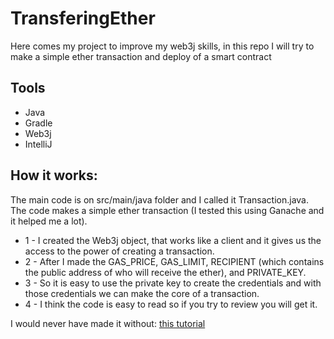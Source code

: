 # TransferingEther
Here comes my project to improve my web3j skills, in this repo I will try to make a simple ether transaction and deploy of a smart contract

## Tools
+ Java
+ Gradle
+ Web3j 
+ IntelliJ

## How it works: 
The main code is on src/main/java folder and I called it Transaction.java. The code makes a simple ether transaction (I tested this using Ganache and it helped me a lot). 
+ 1 - I created the Web3j object, that works like a client and it gives us the access to the power of creating a transaction. 
+ 2 - After I made the GAS_PRICE, GAS_LIMIT, RECIPIENT (which contains the public address of who will receive the ether), and PRIVATE_KEY. 
+ 3 - So it is easy to use the private key to create the credentials and with those credentials we can make the core of a transaction.
+ 4 - I think the code is easy to read so if you try to review you will get it.


I would never have made it without: [this tutorial](https://www.youtube.com/watch?v=kJ905hVbQ_E&list=PL16WqdAj66SCOdL6XIFbke-XQg2GW_Avg&index=32)

